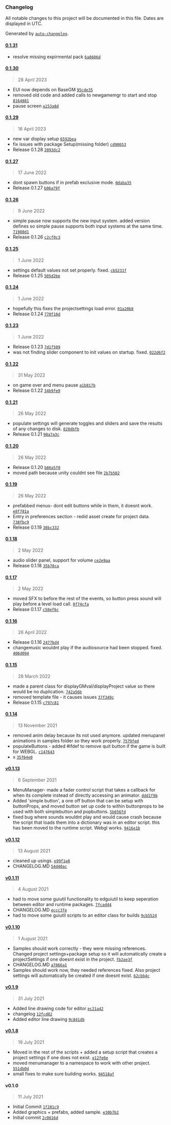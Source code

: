 ### Changelog

All notable changes to this project will be documented in this file. Dates are displayed in UTC.

Generated by [`auto-changelog`](https://github.com/CookPete/auto-changelog).

#### [0.1.31](https://github.com/ChrisAshtear/EUIbase/compare/0.1.30...0.1.31)

- resolve missing expirmental pack [`6a8606d`](https://github.com/ChrisAshtear/EUIbase/commit/6a8606dd5863db4c976539c0d7d9704abef7ee70)

#### [0.1.30](https://github.com/ChrisAshtear/EUIbase/compare/0.1.29...0.1.30)

> 28 April 2023

- EUI now depends on BaseGM [`95cde35`](https://github.com/ChrisAshtear/EUIbase/commit/95cde3523a399e2f7ab2ed9a490cb779c171669b)
- removed old code and added calls to newgamemgr to start and stop [`8164881`](https://github.com/ChrisAshtear/EUIbase/commit/81648819fc6eeb7c4ccff8623f9967dc6786b810)
- pause screen [`a153a8d`](https://github.com/ChrisAshtear/EUIbase/commit/a153a8da1f07392c528d8a3c906a9879a6045756)

#### [0.1.29](https://github.com/ChrisAshtear/EUIbase/compare/0.1.27...0.1.29)

> 16 April 2023

- new var display setup [`6592bea`](https://github.com/ChrisAshtear/EUIbase/commit/6592bea706015b56c174628508c313deb755c6eb)
- fix issues with package Setup(missing folder) [`cd90653`](https://github.com/ChrisAshtear/EUIbase/commit/cd906531afd91966b8e43aeee8ceee59cad3c5c1)
- Release 0.1.28 [`2093dc2`](https://github.com/ChrisAshtear/EUIbase/commit/2093dc2a9c6a1f3cfe2d76a30f7d8157695c663f)

#### [0.1.27](https://github.com/ChrisAshtear/EUIbase/compare/0.1.26...0.1.27)

> 17 June 2022

- dont spawn buttons if in prefab exclusive mode. [`0daba35`](https://github.com/ChrisAshtear/EUIbase/commit/0daba35b4f11f4e91dd0f750b8265193924bf210)
- Release 0.1.27 [`b06a79f`](https://github.com/ChrisAshtear/EUIbase/commit/b06a79f822a20020c3b72497edef83f656975063)

#### [0.1.26](https://github.com/ChrisAshtear/EUIbase/compare/0.1.25...0.1.26)

> 9 June 2022

- simple pause now supports the new input system. added version defines so simple pause supports both input systems at the same time. [`71980d1`](https://github.com/ChrisAshtear/EUIbase/commit/71980d11b8f51e88b07b1512fe848be48c9f54da)
- Release 0.1.26 [`c2cf0c3`](https://github.com/ChrisAshtear/EUIbase/commit/c2cf0c3477738baad9d7dd012b33edf628c71966)

#### [0.1.25](https://github.com/ChrisAshtear/EUIbase/compare/0.1.24...0.1.25)

> 1 June 2022

- settings default values not set properly. fixed. [`cb5231f`](https://github.com/ChrisAshtear/EUIbase/commit/cb5231ff3aa2f64b63c9b5b8b88d066312064b94)
- Release 0.1.25 [`505d2be`](https://github.com/ChrisAshtear/EUIbase/commit/505d2befee4eedd98f47ee86fe5913f8a5f091c0)

#### [0.1.24](https://github.com/ChrisAshtear/EUIbase/compare/0.1.23...0.1.24)

> 1 June 2022

- hopefully this fixes the projectsettings load error. [`01a20b8`](https://github.com/ChrisAshtear/EUIbase/commit/01a20b8a1dd319a3df819676c9621aa2e8d532a8)
- Release 0.1.24 [`770f16d`](https://github.com/ChrisAshtear/EUIbase/commit/770f16d84349b943b84d45707b8b144351517bc9)

#### [0.1.23](https://github.com/ChrisAshtear/EUIbase/compare/0.1.22...0.1.23)

> 1 June 2022

- Release 0.1.23 [`7d1f509`](https://github.com/ChrisAshtear/EUIbase/commit/7d1f509f5948f8345f9c1e521b2c61ff620bf292)
- was not finding slider component to init values on startup. fixed. [`022d6f2`](https://github.com/ChrisAshtear/EUIbase/commit/022d6f20eea6848ba04e0124897bc7bfcd56f469)

#### [0.1.22](https://github.com/ChrisAshtear/EUIbase/compare/0.1.21...0.1.22)

> 31 May 2022

- on game over and menu pause [`a1b817b`](https://github.com/ChrisAshtear/EUIbase/commit/a1b817b336f27e7a02748306cbc91688cbe4d63b)
- Release 0.1.22 [`34b9fe9`](https://github.com/ChrisAshtear/EUIbase/commit/34b9fe9a1c5d4ce02558c5e43d623e058b2c5873)

#### [0.1.21](https://github.com/ChrisAshtear/EUIbase/compare/0.1.20...0.1.21)

> 26 May 2022

- populate settings will generate toggles and sliders and save the results of any changes to disk. [`828dbfb`](https://github.com/ChrisAshtear/EUIbase/commit/828dbfb813b22a888c0fefd79eab30e4399977c5)
- Release 0.1.21 [`90a7a3c`](https://github.com/ChrisAshtear/EUIbase/commit/90a7a3c2447254a5f2180ef0e14bc24e4292082f)

#### [0.1.20](https://github.com/ChrisAshtear/EUIbase/compare/0.1.19...0.1.20)

> 26 May 2022

- Release 0.1.20 [`b86a5f0`](https://github.com/ChrisAshtear/EUIbase/commit/b86a5f093b364e19d4ca31d449dd874051f6463a)
- moved path because unity couldnt see file [`2b7b502`](https://github.com/ChrisAshtear/EUIbase/commit/2b7b50227a4334d51872d4043c918b762333ed2b)

#### [0.1.19](https://github.com/ChrisAshtear/EUIbase/compare/0.1.18...0.1.19)

> 26 May 2022

- prefabbed menus- dont edit buttons while in them, it doesnt work. [`e8f781a`](https://github.com/ChrisAshtear/EUIbase/commit/e8f781acb1a57cafccdb1324dd5598286aacb450)
- Entry in preferences section - redid asset create for project data. [`738fbc9`](https://github.com/ChrisAshtear/EUIbase/commit/738fbc9a168c8e64e8350be3d4eecd7079c2b6bb)
- Release 0.1.19 [`38bc332`](https://github.com/ChrisAshtear/EUIbase/commit/38bc3323336b627992ba4b5cd7fbb63d767a750c)

#### [0.1.18](https://github.com/ChrisAshtear/EUIbase/compare/0.1.17...0.1.18)

> 2 May 2022

- audio slider panel, support for volume [`ce2e9aa`](https://github.com/ChrisAshtear/EUIbase/commit/ce2e9aa83f535900e729f59b4e5ec03067001cf6)
- Release 0.1.18 [`35b70ca`](https://github.com/ChrisAshtear/EUIbase/commit/35b70cacf52531554864a63987df67c5df75ecba)

#### [0.1.17](https://github.com/ChrisAshtear/EUIbase/compare/0.1.16...0.1.17)

> 2 May 2022

- moved SFX to before the rest of the events, so button press sound will play before a level load call. [`0f74cfa`](https://github.com/ChrisAshtear/EUIbase/commit/0f74cfa12424dd9c9c93152a4807f80a3ebbeaeb)
- Release 0.1.17 [`c58ef6c`](https://github.com/ChrisAshtear/EUIbase/commit/c58ef6c421415e7d7497c93a47f823c0a15bd357)

#### [0.1.16](https://github.com/ChrisAshtear/EUIbase/compare/0.1.15...0.1.16)

> 26 April 2022

- Release 0.1.16 [`2477bd4`](https://github.com/ChrisAshtear/EUIbase/commit/2477bd402aa1786f75928bd67f880597d4694466)
- changemusic wouldnt play if the audiosource had been stopped. fixed. [`406d094`](https://github.com/ChrisAshtear/EUIbase/commit/406d094bf72663f6c7f180bc640c7b5c4e975c84)

#### [0.1.15](https://github.com/ChrisAshtear/EUIbase/compare/0.1.14...0.1.15)

> 28 March 2022

- made a parent class for displayGMval/displayProject value so there would be no duplication. [`742a56b`](https://github.com/ChrisAshtear/EUIbase/commit/742a56b519bf67cef81c5a02fd187d364e3c8d56)
- removed template file - it causes issues [`37f349c`](https://github.com/ChrisAshtear/EUIbase/commit/37f349cfda5209fa614cb53cd2fafa035453bf8d)
- Release 0.1.15 [`c797c81`](https://github.com/ChrisAshtear/EUIbase/commit/c797c81a7a54198a085e5a8df2ac083adf611a59)

#### [0.1.14](https://github.com/ChrisAshtear/EUIbase/compare/v0.1.13...0.1.14)

> 13 November 2021

- removed anim delay because its not used anymore. updated menupanel animations in samples folder so they work properly. [`7579fed`](https://github.com/ChrisAshtear/EUIbase/commit/7579fed9c58a682e5d19ac8ba841c622b0bc84d9)
- populateButtons - added #ifdef to remove quit button if the game is built for WEBGL. [`c147643`](https://github.com/ChrisAshtear/EUIbase/commit/c147643930d34eef58bdde24a9edd136fd2c7ec3)
- x [`35f64e0`](https://github.com/ChrisAshtear/EUIbase/commit/35f64e0ca18af101cc30b714456a596a89cdc5a6)

#### [v0.1.13](https://github.com/ChrisAshtear/EUIbase/compare/v0.1.12...v0.1.13)

> 6 September 2021

- MenuManager- made a fader control script that takes a callback for when its complete instead of directly accessing an animator. [`ddd1f9b`](https://github.com/ChrisAshtear/EUIbase/commit/ddd1f9bfa9c48d4a3b7378767d8d03e7eb6f3712)
- Added 'simple button', a one off button that can be setup with buttonProps, and moved button set up code to within buttonprops to be used with both simplebutton and popbuttons. [`5b656fd`](https://github.com/ChrisAshtear/EUIbase/commit/5b656fd684c671abf501ff3b305722e910b0bcf5)
- fixed bug where sounds wouldnt play and would cause crash because the script that loads them into a dictionary was in an editor script. this has been moved to the runtime script. Webgl works. [`9416e1b`](https://github.com/ChrisAshtear/EUIbase/commit/9416e1b411469642a3007707e95a34f4ba36dc86)

#### [v0.1.12](https://github.com/ChrisAshtear/EUIbase/compare/v0.1.11...v0.1.12)

> 13 August 2021

- cleaned up usings. [`e99f1e8`](https://github.com/ChrisAshtear/EUIbase/commit/e99f1e84876a580ab45c7ff7eb829ef420adec6b)
- CHANGELOG.MD [`54d40ac`](https://github.com/ChrisAshtear/EUIbase/commit/54d40acf7c995c3a47eb300882a5aecf48f434f0)

#### [v0.1.11](https://github.com/ChrisAshtear/EUIbase/compare/v0.1.10...v0.1.11)

> 4 August 2021

- had to move some guiutil functionality to edguiutil to keep seperation between editor and runtime packages. [`7fcad44`](https://github.com/ChrisAshtear/EUIbase/commit/7fcad444347202966f0f7682a1fbaa5b2b7ee9df)
- CHANGELOG.MD [`eccc3fe`](https://github.com/ChrisAshtear/EUIbase/commit/eccc3fe143b992fbc4ad97c52e52b83be2f81edb)
- had to move some guiutil scripts to an editor class for builds [`9cb5524`](https://github.com/ChrisAshtear/EUIbase/commit/9cb5524af7fb5a228d9086a5d2d8d05e334bf54f)

#### [v0.1.10](https://github.com/ChrisAshtear/EUIbase/compare/v0.1.9...v0.1.10)

> 1 August 2021

- Samples should work correctly - they were missing references. Changed project settings+package setup so it will automatically create a projectSettings if one doesnt exist in the project. [`fb2ae3f`](https://github.com/ChrisAshtear/EUIbase/commit/fb2ae3fd85a5e875cc76bcf748140ccfa1968d26)
- CHANGELOG.MD [`a7866a1`](https://github.com/ChrisAshtear/EUIbase/commit/a7866a14ac874472ee890572cd227bb4ee6082b4)
- Samples should work now, they needed references fixed. Also project settings will automatically be created if one doesnt exist. [`62cbb4c`](https://github.com/ChrisAshtear/EUIbase/commit/62cbb4c7fde8a0c47b91616df08e7d1ed70abf1b)

#### [v0.1.9](https://github.com/ChrisAshtear/EUIbase/compare/v0.1.8...v0.1.9)

> 31 July 2021

- Added line drawing code for editor [`ec21a42`](https://github.com/ChrisAshtear/EUIbase/commit/ec21a428206a329c9b96b1327a9794a0b659cf33)
- changelog [`12fcd82`](https://github.com/ChrisAshtear/EUIbase/commit/12fcd82be86266f8da2d5bc08d864bbf98b2d399)
- Added editor line drawing [`9c841db`](https://github.com/ChrisAshtear/EUIbase/commit/9c841db3c7a46ac994c2ed3c86a04252454ee8f7)

#### [v0.1.8](https://github.com/ChrisAshtear/EUIbase/compare/v0.1.0...v0.1.8)

> 19 July 2021

- Moved in the rest of the scripts + added a setup script that creates a project settings if one does not exist. [`e12fe6e`](https://github.com/ChrisAshtear/EUIbase/commit/e12fe6edd941b18a334de2ccf9fb24b02ccb04ce)
- moved menumanager to a namespace to work with other project. [`551db0d`](https://github.com/ChrisAshtear/EUIbase/commit/551db0d0a2b1dee5e4ab1808e0258ba598338b92)
- small fixes to make sure building works. [`94518af`](https://github.com/ChrisAshtear/EUIbase/commit/94518afb41d43c4d1637c7f819972562283b566b)

#### v0.1.0

> 11 July 2021

- Initial Commit [`1f281c9`](https://github.com/ChrisAshtear/EUIbase/commit/1f281c910e1e905e2de698069c17af245a254be3)
- Added graphics + prefabs, added sample. [`e30b7b2`](https://github.com/ChrisAshtear/EUIbase/commit/e30b7b2ba349333a287c3bbdc33a710ca1b0a487)
- Initial commit [`2c0616d`](https://github.com/ChrisAshtear/EUIbase/commit/2c0616dccc2dbcae27f342017dd9069dc36311f6)
